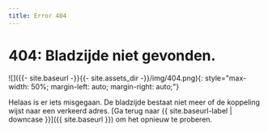 ```yaml
---
title: Error 404
---
```


# 404: Bladzijde niet gevonden.

![]({{- site.baseurl -}}{{- site.assets_dir -}}/img/404.png){: style="max-width: 50%; margin-left: auto; margin-right: auto;"}

Helaas is er iets misgegaan. De bladzijde bestaat niet meer of de koppeling wijst naar een verkeerd adres. [Ga terug naar {{ site.baseurl-label | downcase }}]({{ site.baseurl }}) om het opnieuw te proberen.
